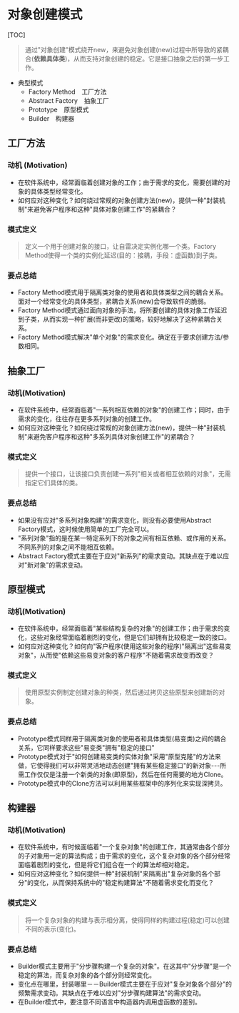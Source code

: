 # 对象创建模式

[TOC]

> 通过"对象创建"模式绕开new，来避免对象创建(new)过程中所导致的紧耦合(**依赖具体类**)，从而支持对象创建的稳定。它是接口抽象之后的第一步工作。

* 典型模式
  * Factory Method　工厂方法
  * Abstract Factory　抽象工厂
  * Prototype　原型模式
  * Builder　构建器

## 工厂方法

### 动机 (Motivation)

* 在软件系统中，经常面临着创建对象的工作；由于需求的变化，需要创建的对象的具体类型经常变化。
* 如何应对这种变化？如何绕过常规的对象创建方法(new)，提供一种"封装机制"来避免客户程序和这种"具体对象创建工作"的紧耦合？


### 模式定义

> 定义一个用于创建对象的接口，让自雷决定实例化哪一个类。Factory Method使得一个类的实例化延迟(目的：接耦，手段：虚函数)到子类。

### 要点总结

* Factory Method模式用于隔离类对象的使用者和具体类型之间的耦合关系。面对一个经常变化的具体类型，紧耦合关系(new)会导致软件的脆弱。
* Factory Method模式通过面向对象的手法，将所要创建的具体对象工作延迟到子类，从而实现一种扩展(而非更改)的策略，较好地解决了这种紧耦合关系。
* Factory Method模式解决"单个对象"的需求变化。确定在于要求创建方法/参数相同。

## 抽象工厂

### 动机(Motivation)

* 在软件系统中，经常面临着"一系列相互依赖的对象"的创建工作；同时，由于需求的变化，往往存在更多系列对象的创建工作。
* 如何应对这种变化？如何绕过常规的对象创建方法(new)，提供一种"封装机制"来避免客户程序和这种"多系列具体对象创建工作"的紧耦合？

### 模式定义

> 提供一个接口，让该接口负责创建一系列"相关或者相互依赖的对象"，无需指定它们具体的类。	

### 要点总结

* 如果没有应对"多系列对象构建"的需求变化，则没有必要使用Abstract Factory模式，这时候使用简单的工厂完全可以。
* "系列对象"指的是在某一特定系列下的对象之间有相互依赖、或作用的关系。不同系列的对象之间不能相互依赖。
* Abstract Factory模式主要在于应对"新系列"的需求变动。其缺点在于难以应对"新对象"的需求变动。

## 原型模式

### 动机(Motivation)

* 在软件系统中，经常面临着"某些结构复杂的对象"的创建工作；由于需求的变化，这些对象经常面临着剧烈的变化，但是它们却拥有比较稳定一致的接口。
* 如何应对这种变化？如何向"客户程序(使用这些对象的程序)"隔离出"这些易变对象"，从而使"依赖这些易变对象的客户程序"不随着需求改变而改变？

### 模式定义

> 使用原型实例制定创建对象的种类，然后通过拷贝这些原型来创建新的对象。

### 要点总结

* Prototype模式同样用于隔离类对象的使用者和具体类型(易变类)之间的耦合关系，它同样要求这些"易变类"拥有"稳定的接口"
* Prototype模式对于"如何创建易变类的实体对象"采用"原型克隆"的方法来做，它使得我们可以非常灵活地动态创建"拥有某些稳定接口"的新对象---所需工作仅仅是注册一个新类的对象(即原型)，然后在任何需要的地方Clone。
* Prototype模式中的Clone方法可以利用某些框架中的序列化来实现深拷贝。

## 构建器

### 动机(Motivation)

* 在软件系统中，有时候面临着"一个复杂对象"的创建工作，其通常由各个部分的子对象用一定的算法构成；由于需求的变化，这个复杂对象的各个部分经常面临着剧烈的变化，但是将它们组合在一个的算法却相对稳定。
* 如何应对这种变化？如何提供一种"封装机制"来隔离出"复杂对象的各个部分"的变化，从而保持系统中的"稳定构建算法"不随着需求变化而变化？

### 模式定义

> 将一个复杂对象的构建与表示相分离，使得同样的构建过程(稳定)可以创建不同的表示(变化)。

### 要点总结

* Builder模式主要用于"分步骤构建一个复杂的对象"。在这其中"分步骤"是一个稳定的算法，而复杂对象的各个部分则经常变化。
* 变化点在哪里，封装哪里－－Builder模式主要在于应对"复杂对象各个部分"的频繁需求变动。其缺点在于难以应对"分步骤构建算法"的需求变动。
* 在Builder模式中，要注意不同语言中构造器内调用虚函数的差别。